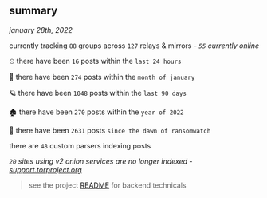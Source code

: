 
## summary
_january 28th, 2022_

currently tracking `88` groups across `127` relays & mirrors - _`55` currently online_

⏲ there have been `16` posts within the `last 24 hours`

🦈 there have been `274` posts within the `month of january`

🪐 there have been `1048` posts within the `last 90 days`

🏚 there have been `270` posts within the `year of 2022`

🦕 there have been `2631` posts `since the dawn of ransomwatch`

there are `48` custom parsers indexing posts

_`20` sites using v2 onion services are no longer indexed - [support.torproject.org](https://support.torproject.org/onionservices/v2-deprecation/)_

> see the project [README](https://github.com/thetanz/ransomwatch#ransomwatch--) for backend technicals
